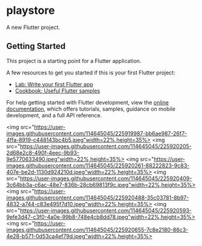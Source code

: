 # playstore

A new Flutter project.

## Getting Started

This project is a starting point for a Flutter application.

A few resources to get you started if this is your first Flutter project:

- [Lab: Write your first Flutter app](https://docs.flutter.dev/get-started/codelab)
- [Cookbook: Useful Flutter samples](https://docs.flutter.dev/cookbook)

For help getting started with Flutter development, view the
[online documentation](https://docs.flutter.dev/), which offers tutorials,
samples, guidance on mobile development, and a full API reference.
<p>

<img src="https://user-images.githubusercontent.com/114645045/225919987-bb6ae987-26f7-4ffa-8919-c448143bc4b5.jpeg"width=22%,height=35%>
<img src="https://user-images.githubusercontent.com/114645045/225920205-2d68e2c8-490f-4eec-9b93-9e5770633490.jpeg"width=22%,height=35%>
<img src="https://user-images.githubusercontent.com/114645045/225920261-88222823-9c83-407e-be2d-1130d924210d.jpeg"width=22%,height=35%>
<img src="https://user-images.githubusercontent.com/114645045/225920409-3c64bb3a-c6ac-48e7-836b-28cb69813f9c.jpeg"width=22%,height=35%>
<img src="https://user-images.githubusercontent.com/114645045/225920488-35c03781-8b97-4832-a744-c83e495f7d10.jpeg"width=22%,height=35%>
<img src="https://user-images.githubusercontent.com/114645045/225920593-9efe3d47-c3f0-4a0e-99b8-748e4cb8dd78.jpeg"width=22%,height=35%>
<img src="https://user-images.githubusercontent.com/114645045/225920655-7c8e2180-86c3-4e28-b571-0d53ca4ef79d.jpeg"width=22%,height=35%>
<p>
